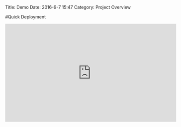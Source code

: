 Title: Demo
Date: 2016-9-7 15:47
Category: Project Overview


#Quick Deployment

<iframe width="550" height="315" src="https://www.youtube.com/embed/9YHWcgWe6rc" frameborder="0" allowfullscreen></iframe>